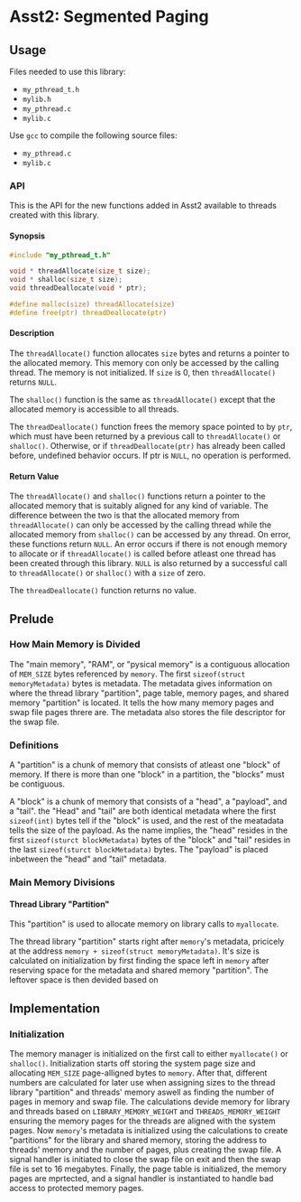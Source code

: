 # Asst2: Segmented Paging

## Usage

Files needed to use this library:

* `my_pthread_t.h`
* `mylib.h`
* `my_pthread.c`
* `mylib.c`

Use `gcc` to compile the following source files:

* `my_pthread.c`
* `mylib.c`

### API

This is the API for the new functions added in Asst2 available to threads created with this library.

#### Synopsis

```c
#include "my_pthread_t.h"

void * threadAllocate(size_t size);
void * shalloc(size_t size);
void threadDeallocate(void * ptr);

#define malloc(size) threadAllocate(size)
#define free(ptr) threadDeallocate(ptr)
```

#### Description

The `threadAllocate()` function allocates `size` bytes and returns a pointer to the allocated memory. This memory con only be accessed by the calling thread. The memory is not initialized. If `size` is  0, then `threadAllocate()` returns `NULL`.

The `shalloc()` function is the same as `threadAllocate()` except that the allocated memory is accessible to all threads.

The `threadDeallocate()` function frees the memory space pointed to by `ptr`, which must have been returned by a previous call to `threadAllocate()` or `shalloc()`. Otherwise, or if `threadDeallocate(ptr)` has already been called before, undefined behavior occurs. If ptr is `NULL`, no operation is performed.

#### Return Value

The `threadAllocate()` and `shalloc()` functions return a pointer to the allocated memory that is suitably aligned for any kind of variable. The difference between the two is that the allocated memory from `threadAllocate()` can only be accessed by the calling thread while the allocated memory from `shalloc()` can be accessed by any thread. On error, these functions return `NULL`. An error occurs if there is not enough memory to allocate or if `threadAllocate()` is called before atleast one thread has been created through this library. `NULL` is also returned by a successful call to `threadAllocate()` or `shalloc()` with a `size` of zero.

The `threadDeallocate()` function returns no value.

## Prelude

### How Main Memory is Divided

The "main memory", "RAM", or "pysical memory" is a contiguous allocation of `MEM_SIZE` bytes referenced  by `memory`. The first `sizeof(struct memoryMetadata)` bytes is metadata. The metadata gives information on where the thread library "partition", page table, memory pages, and shared memory "partition" is located. It tells the how many memory pages and swap file pages threre are. The metadata also stores the file descriptor for the swap file.

### Definitions

A "partition" is a chunk of memory that consists of atleast one "block" of memory. If there is more than one "block" in a partition, the "blocks" must be contiguous.

A "block" is a chunk of memory that consists of a "head", a "payload", and a "tail". the "Head" and "tail" are both identical metadata where the first `sizeof(int)` bytes tell if the "block" is used, and the rest of the meatadata tells the size of the payload. As the name implies, the "head" resides in the first `sizeof(sturct blockMetadata)` bytes of the "block" and "tail" resides in the last `sizeof(sturct blockMetadata)` bytes. The "payload" is placed inbetween the "head" and "tail" metadata.

### Main Memory Divisions

#### Thread Library "Partition"

This "partition" is used to allocate memory on library calls to `myallocate`.

The thread library "partition" starts right after `memory`'s metadata, pricicely at the address `memory + sizeof(struct memoryMetadata)`. It's size is calculated on initialization by first finding the space left in `memory` after reserving space for the metadata and shared memory "partition". The leftover space is then devided based on

## Implementation

### Initialization

The memory manager is initialized on the first call to either `myallocate()` or `shalloc()`. Initialization starts off storing the system page size and allocating `MEM_SIZE` page-alligned bytes to `memory`. After that, different numbers are calculated for later use when assigning sizes to the thread library "partition" and threads' memory aswell as finding the number of pages in memory and swap file. The calculations devide memory for library and threads based on `LIBRARY_MEMORY_WEIGHT` and `THREADS_MEMORY_WEIGHT` ensuring the memory pages for the threads are aligned with the system pages. Now `memory`'s metadata is initialized using the calculations to create "partitions" for the library and shared memory, storing the address to threads' memory and the number of pages, plus creating the swap file. A signal handler is initiated to close the swap file on exit and then the swap file is set to 16 megabytes. Finally, the page table is initialized, the memory pages are mprtected, and a signal handler is instantiated to handle bad access to protected memory pages.
